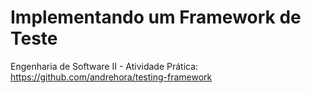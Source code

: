 ﻿# Implementando um Framework de Teste

Engenharia de Software II - Atividade Prática: https://github.com/andrehora/testing-framework
